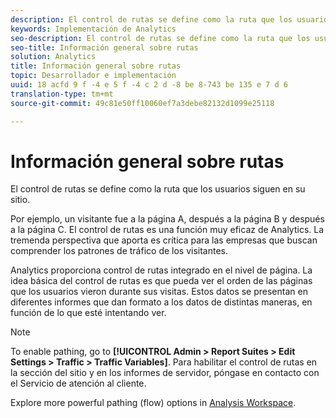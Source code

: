 ```yaml
---
description: El control de rutas se define como la ruta que los usuarios siguen en su sitio.
keywords: Implementación de Analytics
seo-description: El control de rutas se define como la ruta que los usuarios siguen en su sitio.
seo-title: Información general sobre rutas
solution: Analytics
title: Información general sobre rutas
topic: Desarrollador e implementación
uuid: 18 acfd 9 f -4 e 5 f -4 c 2 d -8 be 8-743 be 135 e 7 d 6
translation-type: tm+mt
source-git-commit: 49c81e50ff10060ef7a3debe82132d1099e25118

---
```



# Información general sobre rutas

El control de rutas se define como la ruta que los usuarios siguen en su sitio.

Por ejemplo, un visitante fue a la página A, después a la página B y después a la página C. El control de rutas es una función muy eficaz de Analytics. La tremenda perspectiva que aporta es crítica para las empresas que buscan comprender los patrones de tráfico de los visitantes.

Analytics proporciona control de rutas integrado en el nivel de página. La idea básica del control de rutas es que pueda ver el orden de las páginas que los usuarios vieron durante sus visitas. Estos datos se presentan en diferentes informes que dan formato a los datos de distintas maneras, en función de lo que esté intentando ver.

>[!NOTE]
>
>To enable pathing, go to **[!UICONTROL Admin &gt; Report Suites &gt; Edit Settings &gt; Traffic &gt; Traffic Variables]**. Para habilitar el control de rutas en la sección del sitio y en los informes de servidor, póngase en contacto con el Servicio de atención al cliente.

Explore more powerful pathing (flow) options in [Analysis Workspace](/help/analyze/analysis-workspace/visualizations/c-flow/flow.md).